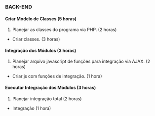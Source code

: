 



### BACK-END

#### Criar Modelo de Classes (5 horas)
1. Planejar as classes do programa via PHP. (2 horas)
* Criar classes. (3 horas)


#### Integração dos Módulos (3 horas)
1. Planejar arquivo javascript de funções para integração via AJAX. (2 horas)
* Criar js com funções de integração. (1 hora)

#### Executar Integração dos Módulos (3 horas)
1. Planejar integração total (2 horas)
* Integração (1 hora)
